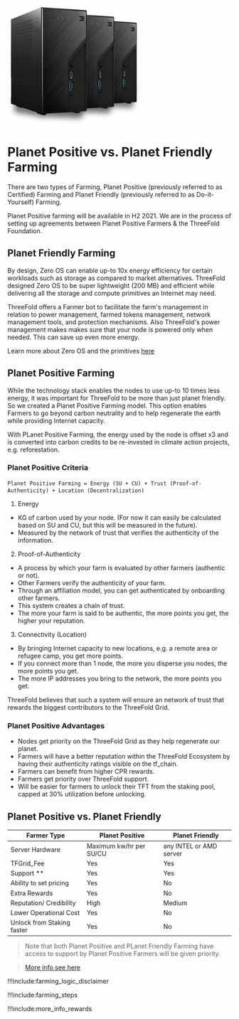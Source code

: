 ![](img/three3nodes.png)

# Planet Positive vs. Planet Friendly Farming

There are two types of Farming, Planet Positive (previously referred to as Certified) Farming and Planet Friendly (previously referred to as Do-it-Yourself) Farming. 

Planet Positive farming will be available in H2 2021. We are in the process of setting up agreements between Planet Positive Farmers & the ThreeFold Foundation.

## Planet Friendly Farming

By design, Zero OS can enable up-to 10x energy efficiency for certain workloads such as storage as compared to market alternatives. ThreeFold designed Zero OS to be super lightweight (200 MB) and efficient while delivering all the storage and compute primitives an Internet may need. 

ThreeFold offers a Farmer bot to facilitate the farm's management in relation to power management, farmed tokens management, network management tools, and protection mechanisms. Also ThreeFold's power management makes makes sure that your node is powered only when needed. This can save up even more energy.

Learn more about Zero OS and the primitives [here](internet4__tfgrid_primitives)

## Planet Positive Farming

While the technology stack enables the nodes to use up-to 10 times less energy, it was important for ThreeFold to be more than just planet friendly. So we created a Planet Positive Farming model. This option enables Farmers to go beyond carbon neutrality and to help regenerate the earth while providing Internet capacity. 

With PLanet Positive Farming, the energy used by the node is offset x3 and is converted into carbon credits to be re-invested in climate action projects, e.g. reforestation.

### Planet Positive Criteria

```
Planet Positive Farming = Energy (SU + CU) + Trust (Proof-of-Authenticity) + Location (Decentralization)
```

1. Energy 

- KG of carbon used by your node. (For now it can easily be calculated based on SU and CU, but this will be measured in the future).
- Measured by the network of trust that verifies the authenticity of the information.

2. Proof-of-Authenticity

- A process by which your farm is evaluated by other farmers (authentic or not).
- Other Farmers verify the authenticity of your farm.
- Through an affiliation model, you can get authenticated by onboarding other farmers.
- This system creates a chain of trust.
- The more your farm is said to be authentic, the more points you get, the higher your reputation.

3. Connectivity (Location)

- By bringing Internet capacity to new locations, e.g. a remote area or refugee camp, you get more points.
- If you connect more than 1 node, the more you disperse you nodes, the more points you get.
- The more IP addresses you bring to the network, the more points you get.

ThreeFold believes that such a system will ensure an network of trust that rewards the biggest contributors to the ThreeFold Grid.

### Planet Positive Advantages

- Nodes get priority on the ThreeFold Grid as they help regenerate our planet.
- Farmers will have a better reputation within the ThreeFold Ecosystem by having their authenticity ratings visible on the tf_chain.
- Farmers can benefit from higher CPR rewards.
- Farmers get priority over ThreeFold support.
- Will be easier for farmers to unlock their TFT from the staking pool, capped at 30% utilization before unlocking.

## Planet Positive vs. Planet Friendly

| Farmer Type                    | Planet Positive           | Planet Friendly         |
| ------------------------------ | --------------------------| ----------------------- |
| Server Hardware                | Maximum kw/hr per SU/CU   | any INTEL or AMD server |
| TFGrid_Fee                     | Yes                       | Yes                     |
| Support **                     | Yes                       | Yes                     |
| Ability to set pricing         | Yes                       | No                      |
| Extra Rewards                  | Yes                       | No                      |
| Reputation/ Credibility        | High                      | Medium                  |
| Lower Operational Cost         | Yes                       | No                      |
| Unlock from Staking faster     | Yes                       | No                      |


> Note that both Planet Positive and PLanet Friendly Farming have access to support by Planet Positive Farmers will be given priority.

> [More info see here](tftech:farming_types)

!!!include:farming_logic_disclaimer

!!!include:farming_steps

!!!include:more_info_rewards
